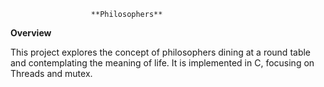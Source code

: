                       **Philosophers**

**Overview**


This project explores the concept of philosophers dining at a round table and contemplating the meaning of life. 
It is implemented in C, focusing on Threads and mutex.
